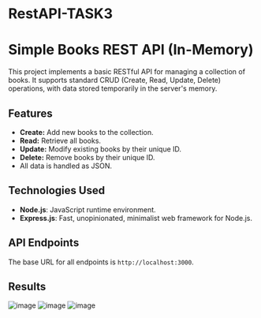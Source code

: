 # RestAPI-TASK3
# **Simple Books REST API (In-Memory)**

This project implements a basic RESTful API for managing a collection of books. It supports standard CRUD (Create, Read, Update, Delete) operations, with data stored temporarily in the server's memory.

## **Features**

* **Create:** Add new books to the collection.
* **Read:** Retrieve all books.
* **Update:** Modify existing books by their unique ID.
* **Delete:** Remove books by their unique ID.
* All data is handled as JSON.

## **Technologies Used**

* **Node.js**: JavaScript runtime environment.
* **Express.js**: Fast, unopinionated, minimalist web framework for Node.js.

## **API Endpoints**

The base URL for all endpoints is `http://localhost:3000`.

## Results
![image](https://github.com/user-attachments/assets/f08d9bb6-985b-4c60-94d3-c4113ee5045e)
![image](https://github.com/user-attachments/assets/924024df-9f1a-4779-bb1e-073e1231a811)
![image](https://github.com/user-attachments/assets/428c813a-2d05-4f69-b9b7-4ecb1c763dc8)


